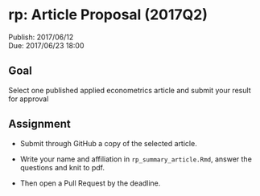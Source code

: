 # rp: Article Proposal (2017Q2)

Publish: 2017/06/12  
Due: 2017/06/23 18:00

## Goal

Select one published applied econometrics article and submit your result for approval

## Assignment

- Submit through GitHub a copy of the selected article.

- Write your name and affiliation in `rp_summary_article.Rmd`, answer the questions and knit to pdf. 

- Then open a Pull Request by the deadline. 
